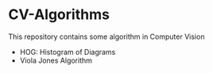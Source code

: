 # CV-Algorithms
This repository contains some algorithm in Computer Vision

- HOG: Histogram of Diagrams
- Viola Jones Algorithm
